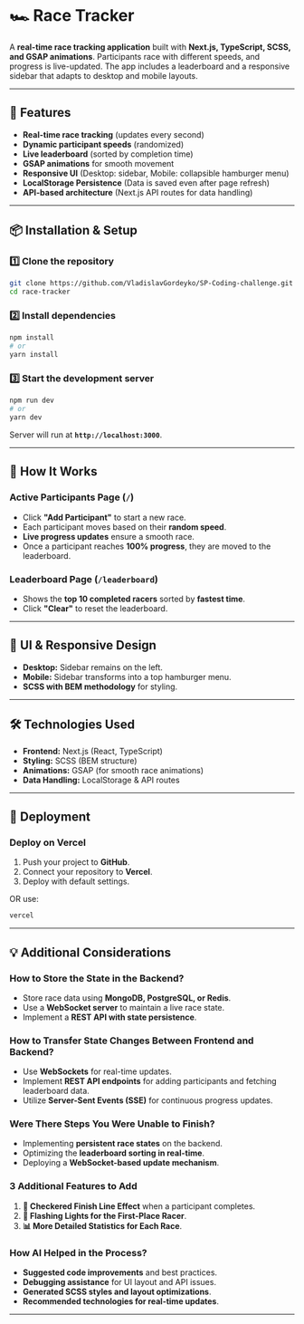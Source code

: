 # 🏎️ Race Tracker

A **real-time race tracking application** built with **Next.js, TypeScript, SCSS, and GSAP animations**. Participants race with different speeds, and progress is live-updated. The app includes a leaderboard and a responsive sidebar that adapts to desktop and mobile layouts.

---

## 🚀 Features
- **Real-time race tracking** (updates every second)
- **Dynamic participant speeds** (randomized)
- **Live leaderboard** (sorted by completion time)
- **GSAP animations** for smooth movement
- **Responsive UI** (Desktop: sidebar, Mobile: collapsible hamburger menu)
- **LocalStorage Persistence** (Data is saved even after page refresh)
- **API-based architecture** (Next.js API routes for data handling)

---

## 📦 Installation & Setup
### **1️⃣ Clone the repository**
```sh
git clone https://github.com/VladislavGordeyko/SP-Coding-challenge.git
cd race-tracker
```

### **2️⃣ Install dependencies**
```sh
npm install
# or
yarn install
```

### **3️⃣ Start the development server**
```sh
npm run dev
# or
yarn dev
```

Server will run at **`http://localhost:3000`**.

---

## 🏁 How It Works
### **Active Participants Page (`/`)**
- Click **"Add Participant"** to start a new race.
- Each participant moves based on their **random speed**.
- **Live progress updates** ensure a smooth race.
- Once a participant reaches **100% progress**, they are moved to the leaderboard.

### **Leaderboard Page (`/leaderboard`)**
- Shows the **top 10 completed racers** sorted by **fastest time**.
- Click **"Clear"** to reset the leaderboard.

---

## 🎨 UI & Responsive Design
- **Desktop:** Sidebar remains on the left.
- **Mobile:** Sidebar transforms into a top hamburger menu.
- **SCSS with BEM methodology** for styling.

---

## 🛠️ Technologies Used
- **Frontend:** Next.js (React, TypeScript)
- **Styling:** SCSS (BEM structure)
- **Animations:** GSAP (for smooth race animations)
- **Data Handling:** LocalStorage & API routes

---

## 📌 Deployment
### **Deploy on Vercel**
1. Push your project to **GitHub**.
2. Connect your repository to **Vercel**.
3. Deploy with default settings.

OR use:
```sh
vercel
```

---

## 💡 Additional Considerations
### **How to Store the State in the Backend?**
- Store race data using **MongoDB, PostgreSQL, or Redis**.
- Use a **WebSocket server** to maintain a live race state.
- Implement a **REST API with state persistence**.

### **How to Transfer State Changes Between Frontend and Backend?**
- Use **WebSockets** for real-time updates.
- Implement **REST API endpoints** for adding participants and fetching leaderboard data.
- Utilize **Server-Sent Events (SSE)** for continuous progress updates.

### **Were There Steps You Were Unable to Finish?**
- Implementing **persistent race states** on the backend.
- Optimizing the **leaderboard sorting in real-time**.
- Deploying a **WebSocket-based update mechanism**.

### **3 Additional Features to Add**
1. **🏁 Checkered Finish Line Effect** when a participant completes.
2. **🚦 Flashing Lights for the First-Place Racer**.
3. **📊 More Detailed Statistics for Each Race**.

### **How AI Helped in the Process?**
- **Suggested code improvements** and best practices.
- **Debugging assistance** for UI layout and API issues.
- **Generated SCSS styles and layout optimizations**.
- **Recommended technologies for real-time updates**.

---

